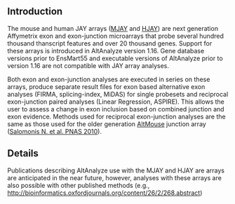 ## Introduction ##

The mouse and human JAY arrays ([MJAY](http://www.ncbi.nlm.nih.gov/geo/query/acc.cgi?acc=GPL8940) and [HJAY](http://www.ncbi.nlm.nih.gov/geo/query/acc.cgi?acc=GPL8444)) are next generation Affymetrix exon and exon-junction microarrays that probe several hundred thousand thanscript features and over 20 thousand genes. Support for these arrays is introduced in AltAnalyze version 1.16. Gene database versions prior to EnsMart55 and executable versions of AltAnalyze prior to version 1.16 are not compatible with JAY array analyses.

Both exon and exon-junction analyses are executed in series on these arrays, produce separate result files for exon based alternative exon analyses (FIRMA, splicing-index, MiDAS) for single probesets and reciprocal exon-junction paired analyses (Linear Regression, ASPIRE). This allows the user to assess a change in exon inclusion based on combined junction and exon evidence. Methods used for reciprocal exon-junction analyses are the same as those used for the older generation [AltMouse](AltMouse.md) junction array ([Salomonis N. et al. PNAS 2010](http://www.pnas.org/content/107/23/10514)).

## Details ##

Publications describing AltAnalyze use with the MJAY and HJAY are arrays are anticipated in the near future, however, analyses with these arrays are also possible with other published methods (e.g., http://bioinformatics.oxfordjournals.org/content/26/2/268.abstract)